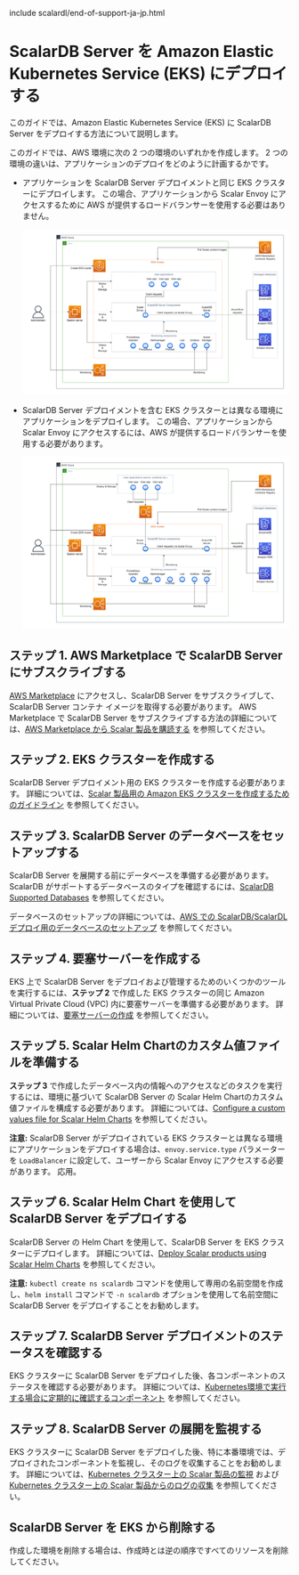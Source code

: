 include scalardl/end-of-support-ja-jp.html

# ScalarDB Server を Amazon Elastic Kubernetes Service (EKS) にデプロイする

このガイドでは、Amazon Elastic Kubernetes Service (EKS) に ScalarDB Server をデプロイする方法について説明します。

このガイドでは、AWS 環境に次の 2 つの環境のいずれかを作成します。 2 つの環境の違いは、アプリケーションのデプロイをどのように計画するかです。

* アプリケーションを ScalarDB Server デプロイメントと同じ EKS クラスターにデプロイします。 この場合、アプリケーションから Scalar Envoy にアクセスするために AWS が提供するロードバランサーを使用する必要はありません。

  ![image](./images/png/EKS_ScalarDB_Server_App_In_Cluster.drawio.png)  

* ScalarDB Server デプロイメントを含む EKS クラスターとは異なる環境にアプリケーションをデプロイします。 この場合、アプリケーションから Scalar Envoy にアクセスするには、AWS が提供するロードバランサーを使用する必要があります。

  ![image](./images/png/EKS_ScalarDB_Server_App_Out_Cluster.drawio.png)  

## ステップ 1. AWS Marketplace で ScalarDB Server にサブスクライブする

[AWS Marketplace](https://aws.amazon.com/marketplace/pp/prodview-rzbuhxgvqf4d2) にアクセスし、ScalarDB Server をサブスクライブして、ScalarDB Server コンテナ イメージを取得する必要があります。 AWS Marketplace で ScalarDB Server をサブスクライブする方法の詳細については、[AWS Marketplace から Scalar 製品を購読する](AwsMarketplaceGuide.md#aws-marketplace-から-scalar-製品を購読する) を参照してください。

## ステップ 2. EKS クラスターを作成する

ScalarDB Server デプロイメント用の EKS クラスターを作成する必要があります。 詳細については、[Scalar 製品用の Amazon EKS クラスターを作成するためのガイドライン](CreateEKSClusterForScalarProducts.md) を参照してください。

## ステップ 3. ScalarDB Server のデータベースをセットアップする

ScalarDB Server を展開する前にデータベースを準備する必要があります。 ScalarDB がサポートするデータベースのタイプを確認するには、[ScalarDB Supported Databases](https://github.com/scalar-labs/scalardb/blob/master/docs/scalardb-supported-databases.md) を参照してください。

データベースのセットアップの詳細については、[AWS での ScalarDB/ScalarDL デプロイ用のデータベースのセットアップ](SetupDatabaseForAWS.md) を参照してください。

## ステップ 4. 要塞サーバーを作成する

EKS 上で ScalarDB Server をデプロイおよび管理するためのいくつかのツールを実行するには、**ステップ 2** で作成した EKS クラスターの同じ Amazon Virtual Private Cloud (VPC) 内に要塞サーバーを準備する必要があります。 詳細については、[要塞サーバーの作成](CreateBastionServer.md) を参照してください。

## ステップ 5. Scalar Helm Chartのカスタム値ファイルを準備する

**ステップ 3** で作成したデータベース内の情報へのアクセスなどのタスクを実行するには、環境に基づいて ScalarDB Server の Scalar Helm Chartのカスタム値ファイルを構成する必要があります。 詳細については、[Configure a custom values file for Scalar Helm Charts](https://github.com/scalar-labs/helm-charts/blob/main/docs/configure-custom-values-file.md) を参照してください。

**注意:** ScalarDB Server がデプロイされている EKS クラスターとは異なる環境にアプリケーションをデプロイする場合は、`envoy.service.type` パラメーターを `LoadBalancer` に設定して、ユーザーから Scalar Envoy にアクセスする必要があります。 応用。

## ステップ 6. Scalar Helm Chart を使用して ScalarDB Server をデプロイする

ScalarDB Server の Helm Chart を使用して、ScalarDB Server を EKS クラスターにデプロイします。 詳細については、[Deploy Scalar products using Scalar Helm Charts](https://github.com/scalar-labs/helm-charts/blob/main/docs/how-to-deploy-scalar-products.md) を参照してください。

**注意:** `kubectl create ns scalardb` コマンドを使用して専用の名前空間を作成し、`helm install` コマンドで `-n scalardb` オプションを使用して名前空間に ScalarDB Server をデプロイすることをお勧めします。

## ステップ 7. ScalarDB Server デプロイメントのステータスを確認する

EKS クラスターに ScalarDB Server をデプロイした後、各コンポーネントのステータスを確認する必要があります。 詳細については、[Kubernetes環境で実行する場合に定期的に確認するコンポーネント](RegularCheck.md) を参照してください。

## ステップ 8. ScalarDB Server の展開を監視する

EKS クラスターに ScalarDB Server をデプロイした後、特に本番環境では、デプロイされたコンポーネントを監視し、そのログを収集することをお勧めします。 詳細については、[Kubernetes クラスター上の Scalar 製品の監視](K8sMonitorGuide.md) および [Kubernetes クラスター上の Scalar 製品からのログの収集](K8sLogCollectionGuide.md) を参照してください。

## ScalarDB Server を EKS から削除する

作成した環境を削除する場合は、作成時とは逆の順序ですべてのリソースを削除してください。
